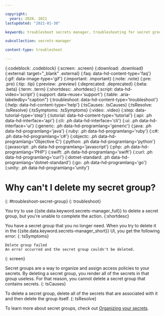 ```yaml
---

copyright:
  years: 2020, 2021
lastupdated: "2021-01-30"

keywords: troubleshoot secrets manager, troubleshooting for secret group, delete secret group, can't delete secret group, unable to delete secret group, troubleshooting Secrets Manager

subcollection: secrets-manager

content-type: troubleshoot

---
```


{:codeblock: .codeblock}
{:screen: .screen}
{:download: .download}
{:external: target="_blank" .external}
{:faq: data-hd-content-type='faq'}
{:gif: data-image-type='gif'}
{:important: .important}
{:note: .note}
{:pre: .pre}
{:tip: .tip}
{:preview: .preview}
{:deprecated: .deprecated}
{:beta: .beta}
{:term: .term}
{:shortdesc: .shortdesc}
{:script: data-hd-video='script'}
{:support: data-reuse='support'}
{:table: .aria-labeledby="caption"}
{:troubleshoot: data-hd-content-type='troubleshoot'}
{:help: data-hd-content-type='help'}
{:tsCauses: .tsCauses}
{:tsResolve: .tsResolve}
{:tsSymptoms: .tsSymptoms}
{:video: .video}
{:step: data-tutorial-type='step'}
{:tutorial: data-hd-content-type='tutorial'}
{:api: .ph data-hd-interface='api'}
{:cli: .ph data-hd-interface='cli'}
{:ui: .ph data-hd-interface='ui'}
{:generic: .ph data-hd-programlang='generic'}
{:java: .ph data-hd-programlang='java'}
{:ruby: .ph data-hd-programlang='ruby'}
{:c#: .ph data-hd-programlang='c#'}
{:objectc: .ph data-hd-programlang='Objective C'}
{:python: .ph data-hd-programlang='python'}
{:javascript: .ph data-hd-programlang='javascript'}
{:php: .ph data-hd-programlang='PHP'}
{:swift: .ph data-hd-programlang='swift'}
{:curl: .ph data-hd-programlang='curl'}
{:dotnet-standard: .ph data-hd-programlang='dotnet-standard'}
{:go: .ph data-hd-programlang='go'}
{:unity: .ph data-hd-programlang='unity'}


# Why can't I delete my secret group?
{: #troubleshoot-secret-group}
{: troubleshoot}

You try to use {{site.data.keyword.secrets-manager_full}} to delete a secret group, but you're unable to complete the action.
{:shortdesc}


You have a secret group that you no longer need. When you try to delete it in the {{site.data.keyword.secrets-manager_short}} UI, you get the following error:
{: tsSymptoms}

```
Delete group failed
An error occurred and the secret group couldn't be deleted.
```
{: screen}
   
Secret groups are a way to organize and assign access policies to your secrets. By deleting a secret group, you render all of the secrets in that group useless. For that reason, you cannot delete a secret group that contains secrets.
{: tsCauses}

To delete a secret group, delete all of the secrets that are associated with it and then delete the group itself.
{: tsResolve}

To learn more about secret groups, check out [Organizing your secrets](/docs/secrets-manager?topic=secrets-manager-secret-groups).
